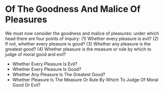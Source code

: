 # Of The Goodness And Malice Of Pleasures

We must now consider the goodness and malice of pleasures: under which head there are four points of inquiry:
(1) Whether every pleasure is evil?
(2) If not, whether every pleasure is good?
(3) Whether any pleasure is the greatest good?
(4) Whether pleasure is the measure or rule by which to judge of moral good and evil?

* Whether Every Pleasure Is Evil?
* Whether Every Pleasure Is Good?
* Whether Any Pleasure Is The Greatest Good?
* Whether Pleasure Is The Measure Or Rule By Which To Judge Of Moral Good Or Evil?